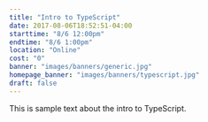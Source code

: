 ```yaml
---
title: "Intro to TypeScript"
date: 2017-08-06T18:52:51-04:00
starttime: "8/6 12:00pm"
endtime: "8/6 1:00pm"
location: "Online"
cost: "0"
banner: "images/banners/generic.jpg"
homepage_banner: "images/banners/typescript.jpg"
draft: false
---
```


This is sample text about the intro to TypeScript.